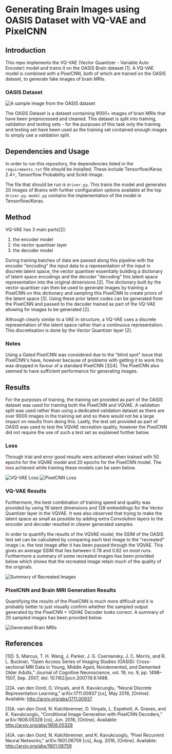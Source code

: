 # Generating Brain Images using OASIS Dataset with VQ-VAE and PixelCNN

## Introduction

This repo implements the VQ-VAE (Vector Quantizer - Variable Auto Encoder) model
and trains it on the OASIS Brain dataset [1]. A VQ-VAE model is combined
with a PixelCNN, both of which are trained on the OASIS dataset, to generate
fake images of brain MRIs.

### OASIS Dataset

![A sample image from the OASIS dataset](OASIS_sample.png)

The OASIS Dataset is a dataset containing 9000+ images of brain MRIs that have
been preprocessed and cleaned. This dataset is split into training, validation 
and testing sets - for the purposes of this task only the training and testing 
set have been used as the training set contained enough images to simply use
a validation split.

## Dependencies and Usage

In order to run this repository, the dependencies listed in the 
`requirements.txt` file should be installed. These include Tensorflow/Keras 2.4+,
Tensorflow Probability and Scikit-Image.

The file that should be run is `driver.py`. This trains the model and generates
20 images of Brains with further configuration options available at the top 
`driver.py`. `model.py` contains the implementation of the model in Tensorflow/Keras.

## Method

VQ-VAE has 3 main parts[2]:
1. the encoder model
2. the vector quantiser layer
3. the decoder model

During training batches of data are passed along this pipeline with the encoder
"encoding" the input data to a representation of the input in discrete latent space,
the vector quantiser essentially building a dictionary of latent space encodings and
the decoder "decoding" this latent space representation into the original dimensions [2].
The dictionary built by the vector quantiser can then be used to generate images
by training a PixelCNN <add reference> on this dictionary and sampling this PixelCNN
to create priors of the latent space [3]. Using these prior latent codes
can be generated from the PixelCNN and passed to the decoder trained as part of
the VQ-VAE allowing for images to be generated [2].

Although clearly similar to a VAE in structure, a VQ-VAE uses a discrete representation
of the latent space rather than a continuous representation. This discretisation is done
by the Vector Quantizer layer [2].

### Notes

Using a Gated PixelCNN was considered due to the "blind spot" issue that
PixelCNN's have, however because of problems with getting it to work this was dropped
in favour of a standard PixelCNN [3][4]. The PixelCNN also seemed to have sufficient
performance for generating images.

## Results

For the purposes of training, the training set provided as part of the OASIS
dataset was used for training both the PixelCNN and VQVAE. A validation split
was used rather than using a dedicated validation dataset as there are over
9000 images in the training set and so there would not be a large impact on
results from doing this. Lastly, the test set provided as part of OASIS was
used to test the VQVAE recreation quality, however the PixelCNN did not
require the use of such a test set as explained further below.

### Loss

Through trial and error good results were achieved when trained with 50 epochs
for the VQVAE model and 20 epochs for the PixelCNN model. The loss achieved
while training these models can be seen below.

![VQ-VAE Loss](./VQVAE_loss.png)
![PixelCNN Loss](./PixelCNN_loss.png)

### VQ-VAE Results

Furthermore, the best combination of training speed and quality was provided
by using 16 latent dimensions and 128 embeddings for the Vector Quantizer layer 
in the VQVAE. It was also observed that trying to make the latent space as
small as possible by adding extra Convolution layers to the encoder and decoder
resulted in clearer generated samples.

In order to quantify the results of the VQVAE model, the SSIM of the OASIS
test set can be calculated by comparing each test image to the "recreated" image
i.e. the test image after it has been passed through the VQVAE. This gives an
average SSIM that lies between 0.78 and 0.82 on most runs. Furthermore a summary of some recreated images has
been provided below which shows that the recreated image retain much of the
quality of the originals.

![Summary of Recreated Images](./recreation.png)

### PixelCNN and Brain MRI Generation Results

Quantifying the results of the PixelCNN is much more difficult and it is
probably better to just visually confirm whether the sampled output generated
by the PixelCNN + VQVAE Decoder looks correct. A summary of 20 sampled images
has been provided below.

![Generated Brain MRIs](./generated_summary.png)

## References
[1]D. S. Marcus, T. H. Wang, J. Parker, J. G. Csernansky, J. C. Morris, and R. L. Buckner, “Open Access Series of Imaging Studies (OASIS): Cross-sectional MRI Data in Young, Middle Aged, Nondemented, and Demented Older Adults,” Journal of Cognitive Neuroscience, vol. 19, no. 9, pp. 1498–1507, Sep. 2007, doi: 10.1162/jocn.2007.19.9.1498. 

[2]A. van den Oord, O. Vinyals, and K. Kavukcuoglu, “Neural Discrete Representation Learning,” arXiv:1711.00937 [cs], May 2018, [Online]. Available: http://arxiv.org/abs/1711.00937

[3]A. van den Oord, N. Kalchbrenner, O. Vinyals, L. Espeholt, A. Graves, and K. Kavukcuoglu, “Conditional Image Generation with PixelCNN Decoders,” arXiv:1606.05328 [cs], Jun. 2016, [Online]. Available: http://arxiv.org/abs/1606.05328

[4]A. van den Oord, N. Kalchbrenner, and K. Kavukcuoglu, “Pixel Recurrent Neural Networks,” arXiv:1601.06759 [cs], Aug. 2016, [Online]. Available: http://arxiv.org/abs/1601.06759
